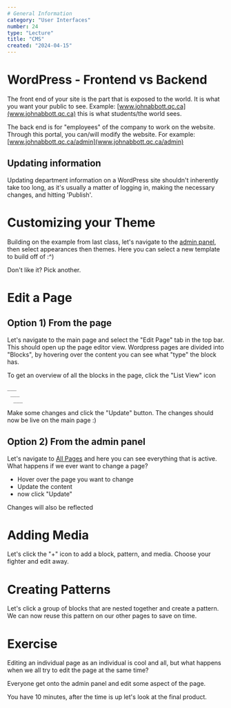 ```yaml
---
# General Information
category: "User Interfaces"
number: 24
type: "Lecture"
title: "CMS"
created: "2024-04-15"
---
```


# WordPress - Frontend vs Backend

The front end of your site is the part that is exposed to the world. It is what you want your public to see. Example: [www.johnabbott.qc.ca](www.johnabbott.qc.ca) this is what students/the world sees.

The back end is for "employees" of the company to work on the website. Through this portal, you can/will modify the website. For example: [www.johnabbott.qc.ca/admin](www.johnabbott.qc.ca/admin)

## Updating information

Updating department information on a WordPress site shouldn't inherently take too long, as it's usually a matter of logging in, making the necessary changes, and hitting 'Publish'.

# Customizing your Theme

Building on the example from last class, let's navigate to the [admin panel](poggies-cool-shop.great-site.net/admin), then select appearances then themes. Here you can select a new template to build off of :^)

Don't like it? Pick another.

# Edit a Page

## Option 1) From the page

Let's navigate to the main page and select the "Edit Page" tab in the top bar. This should open up the page editor view. Wordpress pages are divided into "Blocks", by hovering over the content you can see what "type" the block has.

To get an overview of all the blocks in the page, click the "List View" icon

```text
___
 ___
  ___
```

Make some changes and click the "Update" button. The changes should now be live on the main page :)

## Option 2) From the admin panel

Let's navigate to [All Pages](http://poggies-cool-shop.great-site.net/wp-admin/edit.php?post_type=page) and here you can see everything that is active. What happens if we ever want to change a page?

- Hover over the page you want to change
- Update the content
- now click "Update"

Changes will also be reflected

# Adding Media

Let's click the "+" icon to add a block, pattern, and media. Choose your fighter and edit away.

# Creating Patterns

Let's click a group of blocks that are nested together and create a pattern. We can now reuse this pattern on our other pages to save on time.

# Exercise

Editing an individual page as an individual is cool and all, but what happens when we all try to edit the page at the same time?

Everyone get onto the admin panel and edit some aspect of the page.

You have 10 minutes, after the time is up let's look at the final product.
